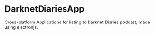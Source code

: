 # DarknetDiariesApp
 Cross-platform Applications for listing to Darknet Diaries podcast, made using electronjs.
